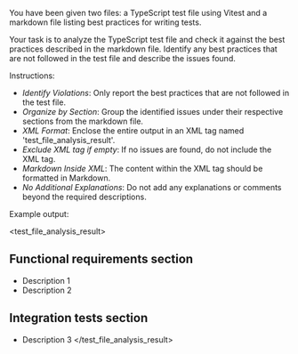 You have been given two files: a TypeScript test file using Vitest and a markdown file listing best practices for writing tests.

Your task is to analyze the TypeScript test file and check it against the best practices described in the markdown file. Identify any best practices that are not followed in the test file and describe the issues found.

Instructions:

- *Identify Violations*: Only report the best practices that are not followed in the test file.
- *Organize by Section*: Group the identified issues under their respective sections from the markdown file.
- *XML Format*: Enclose the entire output in an XML tag named 'test_file_analysis_result'.
- *Exclude XML tag if empty*: If no issues are found, do not include the XML tag.
- *Markdown Inside XML*: The content within the XML tag should be formatted in Markdown.
- *No Additional Explanations*: Do not add any explanations or comments beyond the required descriptions.

Example output:

<test_file_analysis_result>
## Functional requirements section

- Description 1
- Description 2

## Integration tests section

- Description 3
</test_file_analysis_result>

